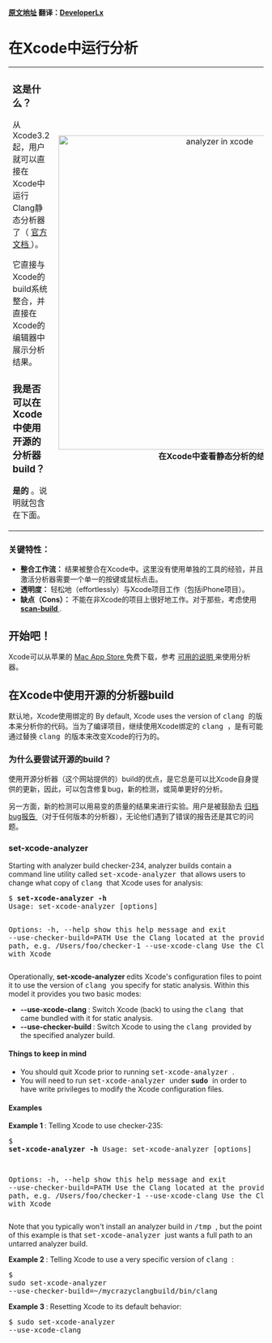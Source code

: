 #### [原文地址](http://clang-analyzer.llvm.org/xcode.html) 翻译：[DeveloperLx](http://weibo.com/DeveloperLx)

<div id="content">
    <h1>
    	在Xcode中运行分析
    </h1>
    <table style="margin-top:0px" width="100%" border="0" cellpadding="0px"
    cellspacing="0">
        <tbody>
            <tr>
                <td>
                    <h3>
                        这是什么？
                    </h3>
                    <p>
                        从Xcode3.2起，用户就可以直接在Xcode中运行Clang静态分析器了（
                        <a href="https://developer.apple.com/library/ios/recipes/xcode_help-source_editor/chapters/Analyze.html#//apple_ref/doc/uid/TP40009975-CH4-SW1">
                            官方文档
                        </a>
                        ）。
                    </p>
                    <p>
                        它直接与Xcode的build系统整合，并直接在Xcode的编辑器中展示分析结果。
                    </p>
                    <h3>
                        我是否可以在Xcode中使用开源的分析器build？
                    </h3>
                    <p>
                        <b>
                            是的
                        </b>
                        。说明就包含在下面。
                    </p>
                </td>
                <td style="padding-left:10px; text-align:center">
                    <a href="http://clang-analyzer.llvm.org/images/analyzer_xcode.png">
                        <img src="http://clang-analyzer.llvm.org/images/analyzer_xcode.png" width="620px" alt="analyzer in xcode">
                    </a>
                    <br>
                    <b>
                        在Xcode中查看静态分析的结果
                    </b>
                </td>
            </tr>
        </tbody>
    </table>
    <h3>
        关键特性：
    </h3>
    <ul>
        <li>
            <b>
                整合工作流：
            </b>
            结果被整合在Xcode中。这里没有使用单独的工具的经验，并且激活分析器需要一个单一的按键或鼠标点击。
        </li>
        <li>
            <b>
                透明度：
            </b>
            轻松地（effortlessly）与Xcode项目工作（包括iPhone项目）。
        </li>
        <li>
            <b>
                缺点（Cons）：
            </b>
            不能在非Xcode的项目上很好地工作。对于那些，考虑使用
            <a href="http://clang-analyzer.llvm.org/scan-build.html">
                <b>
                    scan-build
                </b>
            </a>
            .
        </li>
    </ul>
    <h2>
        开始吧！
    </h2>
    <p>
        Xcode可以从苹果的
        <a href="https://itunes.apple.com/us/app/xcode/id497799835?mt=12">
            Mac App Store
        </a>
        免费下载，参考
        <a href="https://developer.apple.com/library/ios/recipes/xcode_help-source_editor/chapters/Analyze.html#//apple_ref/doc/uid/TP40009975-CH4-SW1">
            可用的说明
        </a>
        来使用分析器。
    </p>
    <h2>
        在Xcode中使用开源的分析器build
    </h2>
    <p>
        默认地，Xcode使用绑定的
        By default, Xcode uses the version of
        <tt>
            clang
        </tt>
        的版本来分析你的代码。当为了编译项目，继续使用Xcode绑定的
        <tt>
            clang
        </tt>
        ，是有可能通过替换
        <tt>
            clang
        </tt>
        的版本来改变Xcode的行为的。
    </p>
    <h3>
        为什么要尝试开源的build？
    </h3>
    <p>
        使用开源分析器（这个网站提供的）build的优点，是它总是可以比Xcode自身提供的更新，因此，可以包含修复bug，新的检测，或简单更好的分析。
    </p>
    <p>
        另一方面，新的检测可以用易变的质量的结果来进行实验。用户是被鼓励去
        <a href="http://clang-analyzer.llvm.org/filing_bugs.html">
            归档bug报告
        </a>
        （对于任何版本的分析器），无论他们遇到了错误的报告还是其它的问题。
    </p>
    <h3>
        set-xcode-analyzer
    </h3>
    <p>
        Starting with analyzer build checker-234, analyzer builds contain a command
        line utility called
        <tt>
            set-xcode-analyzer
        </tt>
        that allows users to change what copy of
        <tt>
            clang
        </tt>
        that Xcode uses for analysis:
    </p>
    <pre class="code_example">$ <b>set-xcode-analyzer -h</b>
Usage: set-xcode-analyzer [options]

Options:
  -h, --help            show this help message and exit
  --use-checker-build=PATH
                        Use the Clang located at the provided absolute path,
                        e.g. /Users/foo/checker-1
  --use-xcode-clang     Use the Clang bundled with Xcode
</pre>
    <p>
        Operationally,
        <b>
            set-xcode-analyzer
        </b>
        edits Xcode's configuration files to point it to use the version of
        <tt>
            clang
        </tt>
        you specify for static analysis. Within this model it provides you two
        basic modes:
    </p>
    <ul>
        <li>
            <b>
                --use-xcode-clang
            </b>
            : Switch Xcode (back) to using the
            <tt>
                clang
            </tt>
            that came bundled with it for static analysis.
        </li>
        <li>
            <b>
                --use-checker-build
            </b>
            : Switch Xcode to using the
            <tt>
                clang
            </tt>
            provided by the specified analyzer build.
        </li>
    </ul>
    <h4>
        Things to keep in mind
    </h4>
    <ul>
        <li>
            You should quit Xcode prior to running
            <tt>
                set-xcode-analyzer
            </tt>
            .
        </li>
        <li>
            You will need to run
            <tt>
                set-xcode-analyzer
            </tt>
            under
            <b>
                <tt>
                    sudo
                </tt>
            </b>
            in order to have write privileges to modify the Xcode configuration files.
        </li>
    </ul>
    <h4>
        Examples
    </h4>
    <p>
        <b>
            Example 1
        </b>
        : Telling Xcode to use checker-235:
    </p>
    <pre class="code_example">$ <b>set-xcode-analyzer -h</b>
Usage: set-xcode-analyzer [options]

Options:
  -h, --help            show this help message and exit
  --use-checker-build=PATH
                        Use the Clang located at the provided absolute path,
                        e.g. /Users/foo/checker-1
  --use-xcode-clang     Use the Clang bundled with Xcode
</pre>
    <p>
        Note that you typically won't install an analyzer build in
        <tt>
            /tmp
        </tt>
        , but the point of this example is that
        <tt>
            set-xcode-analyzer
        </tt>
        just wants a full path to an untarred analyzer build.
    </p>
    <p>
        <b>
            Example 2
        </b>
        : Telling Xcode to use a very specific version of
        <tt>
            clang
        </tt>
        :
    </p>
    <pre class="code_example">$ sudo set-xcode-analyzer --use-checker-build=~/mycrazyclangbuild/bin/clang
</pre>
    <p>
        <b>
            Example 3
        </b>
        : Resetting Xcode to its default behavior:
    </p>
    <pre class="code_example">$ sudo set-xcode-analyzer --use-xcode-clang</pre>
</div>
